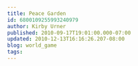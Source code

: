 ```yaml
---
title: Peace Garden
id: 6800109255993240979
author: Kirby Urner
published: 2010-09-17T19:01:00.000-07:00
updated: 2010-12-13T16:16:26.207-08:00
blog: world_game
tags: 
---
```


